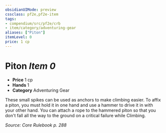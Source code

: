 ```yaml
---
obsidianUIMode: preview
cssclass: pf2e,pf2e-item
tags:
- compendium/src/pf2e/crb
- item/category/adventuring-gear
aliases: ["Piton"]
itemLevel: 0
price: 1 cp
---
```

# Piton *Item 0*  

- **Price** 1 cp
- **Hands** 1
- **Category** Adventuring Gear

These small spikes can be used as anchors to make climbing easier. To affix a piton, you must hold it in one hand and use a hammer to drive it in with your other hand. You can attach a rope to the hammered piton so that you don't fall all the way to the ground on a critical failure while Climbing.

*Source: Core Rulebook p. 288*
